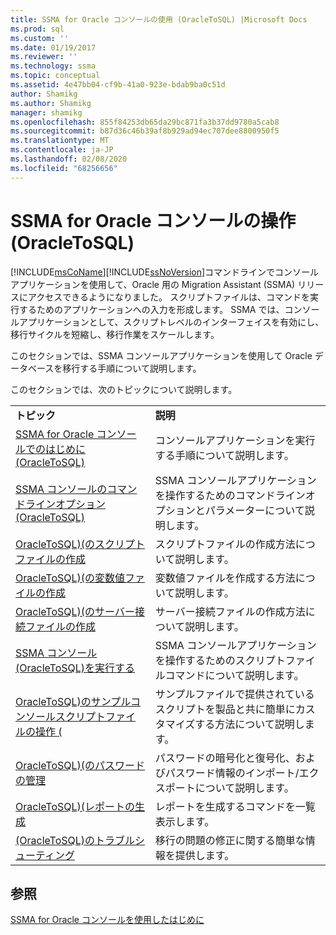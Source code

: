 ```yaml
---
title: SSMA for Oracle コンソールの使用 (OracleToSQL) |Microsoft Docs
ms.prod: sql
ms.custom: ''
ms.date: 01/19/2017
ms.reviewer: ''
ms.technology: ssma
ms.topic: conceptual
ms.assetid: 4e47bb04-cf9b-41a0-923e-bdab9ba0c51d
author: Shamikg
ms.author: Shamikg
manager: shamikg
ms.openlocfilehash: 855f84253db65da29bc871fa3b37dd9780a5cab8
ms.sourcegitcommit: b87d36c46b39af8b929ad94ec707dee8800950f5
ms.translationtype: MT
ms.contentlocale: ja-JP
ms.lasthandoff: 02/08/2020
ms.locfileid: "68256656"
---
```

# <a name="working-with-ssma-for-oracle-console-oracletosql"></a>SSMA for Oracle コンソールの操作 (OracleToSQL)
[!INCLUDE[msCoName](../../includes/msconame_md.md)][!INCLUDE[ssNoVersion](../../includes/ssnoversion-md.md)]コマンドラインでコンソールアプリケーションを使用して、Oracle 用の Migration Assistant (SSMA) リリースにアクセスできるようになりました。 スクリプトファイルは、コマンドを実行するためのアプリケーションへの入力を形成します。 SSMA では、コンソールアプリケーションとして、スクリプトレベルのインターフェイスを有効にし、移行サイクルを短縮し、移行作業をスケールします。  
  
このセクションでは、SSMA コンソールアプリケーションを使用して Oracle データベースを移行する手順について説明します。  
  
このセクションでは、次のトピックについて説明します。  
  
|||  
|-|-|  
|**トピック**|**説明**|  
|[SSMA for Oracle コンソールでのはじめに &#40;OracleToSQL&#41;](../../ssma/oracle/getting-started-with-ssma-for-oracle-console-oracletosql.md)|コンソールアプリケーションを実行する手順について説明します。|  
|[SSMA コンソールのコマンドラインオプション &#40;OracleToSQL&#41;](../../ssma/oracle/command-line-options-in-ssma-console-oracletosql.md)|SSMA コンソールアプリケーションを操作するためのコマンドラインオプションとパラメーターについて説明します。|  
|[OracleToSQL&#41;&#40;のスクリプトファイルの作成](../../ssma/oracle/creating-script-files-oracletosql.md)|スクリプトファイルの作成方法について説明します。|  
|[OracleToSQL&#41;&#40;の変数値ファイルの作成](../../ssma/oracle/creating-variable-value-files-oracletosql.md)|変数値ファイルを作成する方法について説明します。|  
|[OracleToSQL&#41;&#40;のサーバー接続ファイルの作成](../../ssma/oracle/creating-the-server-connection-files-oracletosql.md)|サーバー接続ファイルの作成方法について説明します。|  
|[SSMA コンソール &#40;OracleToSQL&#41;を実行する](../../ssma/oracle/executing-the-ssma-console-oracletosql.md)|SSMA コンソールアプリケーションを操作するためのスクリプトファイルコマンドについて説明します。|  
|[OracleToSQL&#41;のサンプルコンソールスクリプトファイルの操作 &#40;](../../ssma/oracle/working-with-the-sample-console-script-files-oracletosql.md)|サンプルファイルで提供されているスクリプトを製品と共に簡単にカスタマイズする方法について説明します。|  
|[OracleToSQL&#41;&#40;のパスワードの管理](../../ssma/oracle/managing-passwords-oracletosql.md)|パスワードの暗号化と復号化、およびパスワード情報のインポート/エクスポートについて説明します。|  
|[OracleToSQL&#41;&#40;レポートの生成](../../ssma/oracle/generating-reports-oracletosql.md)|レポートを生成するコマンドを一覧表示します。|  
|[&#40;OracleToSQL&#41;のトラブルシューティング](../../ssma/oracle/troubleshooting-oracletosql.md)|移行の問題の修正に関する簡単な情報を提供します。|  
  
## <a name="see-also"></a>参照  
[SSMA for Oracle コンソールを使用したはじめに](getting-started-with-ssma-for-oracle-console-oracletosql.md)  
  
